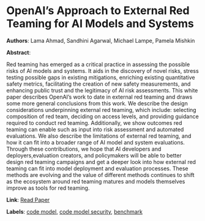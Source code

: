 # OpenAI’s Approach to External Red Teaming for AI Models and Systems

**Authors**: Lama Ahmad, Sandhini Agarwal, Michael Lampe, Pamela Mishkin

**Abstract**:

Red teaming has emerged as a critical practice in assessing the possible risks of AI models and systems. It aids in the discovery of novel risks, stress testing possible gaps in existing mitigations, enriching existing quantitative safety metrics, facilitating the creation of new safety measurements, and enhancing public trust and the legitimacy of AI risk assessments. This white paper describes OpenAI’s work to date in external red teaming and draws some more general conclusions from this work. We describe the design considerations underpinning external red teaming, which include: selecting composition of red team, deciding on access levels, and providing guidance required to conduct red teaming. Additionally, we show outcomes red teaming can enable such as input into risk assessment and automated evaluations. We also describe the limitations of external red teaming, and how it can fit into a broader range of AI model and system evaluations. Through these contributions, we hope that AI developers and deployers,evaluation creators, and policymakers will be able to better design red teaming campaigns and get a deeper look into how external red teaming can fit into model deployment and evaluation processes. These methods are evolving and the value of different methods continues to shift as the ecosystem around red teaming matures and models themselves improve as tools for red teaming.

**Link**: [Read Paper](https://cdn.openai.com/papers/openais-approach-to-external-red-teaming.pdf)

**Labels**: [code model](../../labels/code_model.md), [code model security](../../labels/code_model_security.md), [benchmark](../../labels/benchmark.md)
